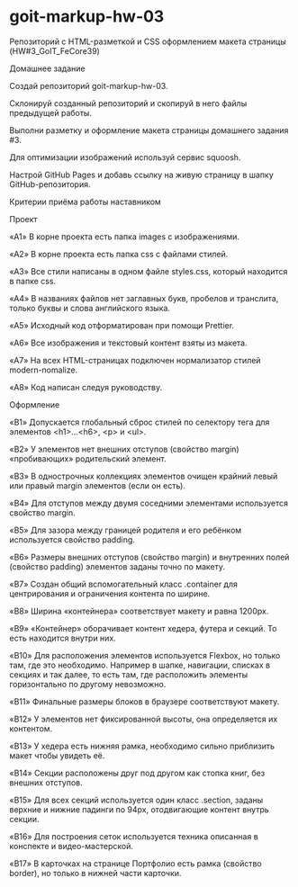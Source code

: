 # goit-markup-hw-03

Репозиторий с HTML-разметкой и CSS оформлением макета страницы
(HW#3_GoIT_FeCore39)

Домашнее задание

Создай репозиторий goit-markup-hw-03.

Склонируй созданный репозиторий и скопируй в него файлы предыдущей работы.

Выполни разметку и оформление макета страницы домашнего задания #3.

Для оптимизации изображений используй сервис squoosh.

Настрой GitHub Pages и добавь ссылку на живую страницу в шапку
GitHub-репозитория.

Критерии приёма работы наставником

Проект

«A1» В корне проекта есть папка images с изображениями.

«A2» В корне проекта есть папка css с файлами стилей.

«A3» Все стили написаны в одном файле styles.css, который находится в папке css.

«A4» В названиях файлов нет заглавных букв, пробелов и транслита, только буквы и
слова английского языка.

«A5» Исходный код отформатирован при помощи Prettier.

«A6» Все изображения и текстовый контент взяты из макета.

«A7» На всех HTML-страницах подключен нормализатор стилей modern-nomalize.

«A8» Код написан следуя руководству.

Оформление

«B1» Допускается глобальный сброс стилей по селектору тега для элементов
&lt;h1&gt;...&lt;h6&gt;, &lt;p&gt; и &lt;ul&gt;.

«B2» У элементов нет внешних отступов (свойство margin) «пробивающих»
родительский элемент.

«B3» В однострочных коллекциях элементов очищен крайний левый или правый margin
элементов (если он есть).

«B4» Для отступов между двумя соседними элементами используется свойство margin.

«B5» Для зазора между границей родителя и его ребёнком используется свойство
padding.

«B6» Размеры внешних отступов (свойство margin) и внутренних полей (свойство
padding) элементов заданы точно по макету.

«B7» Создан общий вспомогательный класс .container для центрирования и
ограничения контента по ширине.

«B8» Ширина «контейнера» соответствует макету и равна 1200px.

«B9» «Контейнер» оборачивает контент хедера, футера и секций. То есть находится
внутри них.

«B10» Для расположения элементов используется Flexbox, но только там, где это
необходимо. Например в шапке, навигации, списках в секциях и так далее, то есть
там, где расположить элементы горизонтально по другому невозможно.

«B11» Финальные размеры блоков в браузере соответствуют макету.

«B12» У элементов нет фиксированной высоты, она определяется их контентом.

«B13» У хедера есть нижняя рамка, необходимо сильно приблизить макет чтобы
увидеть её.

«B14» Секции расположены друг под другом как стопка книг, без внешних отступов.

«B15» Для всех секций используется один класс .section, заданы верхние и нижние
падинги по 94px, отодвигающие контент внутрь секции.

«B16» Для построения сеток используется техника описанная в конспекте и
видео-мастерской.

«B17» В карточках на странице Портфолио есть рамка (свойство border), но только
в нижней части карточки.
